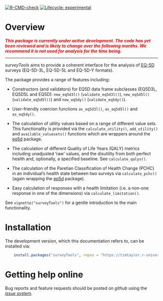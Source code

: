 
<!-- README.md is generated from README.Rmd. Please edit that file -->
<!-- badges: start -->

<a href="https://github.com/TimTaylor/surveyTools/actions" class="pkgdown-devel"><img src="https://github.com/TimTaylor/surveyTools/workflows/R-CMD-check/badge.svg" alt="R-CMD-check" /></a>
[![Lifecycle:
experimental](https://img.shields.io/badge/lifecycle-experimental-orange.svg)](https://lifecycle.r-lib.org/articles/stages.html#experimental)
<!-- badges: end -->

# Overview

<span style="color:red"> ***This package is currently under active
development. The code has yet been reviewed and is likely to change over
the following months. We recommend it is not used for analysis for the
time being.*** </span>

------------------------------------------------------------------------

*surveyTools* aims to provide a coherent interface for the analysis of
[EQ-5D](https://euroqol.org/eq-5d-instruments) surveys (EQ-5D-3L,
EQ-5D-5L and EQ-5D-Y formats).

The package provides a range of features including:

-   Constructors (and validators) for EQ5D data frame subclasses
    (EQ5D3L, EQ5D5L and EQ5D): `new_eq5d3l()` (`validate_eq5d3l()`),
    `new_eq5d5l()` (`validate_eq5d5l()`) and `new_eq5dy()`
    (`validate_eq5dy()`).

-   User-friendly coercion functions `as_eq5d3l()`, `as_eq5d5l()` and
    `as_eq5dy()`.

-   The calculation of utility values based on a range of different
    value sets. This functionality is provided via the
    `calculate_utility()`, `add_utility()` and `available_valuesets()`
    functions which are wrappers around the
    [eq5d](https://cran.r-project.org/package=eq5d) package.

-   The calculation of different Quality of Life Years (QALY) metrics
    including unadjusted ‘raw’ values, and the disutility from both
    perfect health and, optionally, a specified baseline. See
    `calculate_qalys()`.

-   The calculation of the Paretian Classification of Health Change
    (PCHC) in an individual’s health state between two surveys via
    `calculate_pchc()` (again wrapping the
    [eq5d](https://cran.r-project.org/package=eq5d) package).

-   Easy calculation of responses with a health limitation (i.e. a
    non-one response in one of the dimensions) via
    `calculate_limitation()`.

See `vignette("surveyTools")` for a gentle introduction to the main
functionality.

# Installation

The development version, which this documentation refers to, can be
installed via:

<div class="pkgdown-devel">

``` r
    install.packages("surveyTools", repos = "https://timtaylor.r-universe.dev")
```

</div>

# Getting help online

Bug reports and feature requests should be posted on *github* using the
[*issue* system](https://github.com/TimTaylor/surveyTools/issues).
